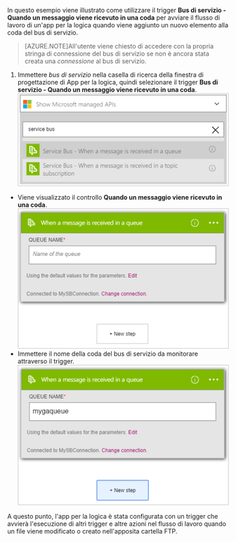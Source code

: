 In questo esempio viene illustrato come utilizzare il trigger **Bus di servizio - Quando un messaggio viene ricevuto in una coda** per avviare il flusso di lavoro di un'app per la logica quando viene aggiunto un nuovo elemento alla coda del bus di servizio.

>[AZURE.NOTE]All'utente viene chiesto di accedere con la propria stringa di connessione del bus di servizio se non è ancora stata creata una *connessione* al bus di servizio.

1. Immettere *bus di servizio* nella casella di ricerca della finestra di progettazione di App per la logica, quindi selezionare il trigger **Bus di servizio - Quando un messaggio viene ricevuto in una coda**.  
![Immagine del trigger di bus di servizio 1](./media/connectors-create-api-servicebus/trigger-1.png)   
- Viene visualizzato il controllo **Quando un messaggio viene ricevuto in una coda**.  
![Immagine del trigger di bus di servizio 2](./media/connectors-create-api-servicebus/trigger-2.png)   
- Immettere il nome della coda del bus di servizio da monitorare attraverso il trigger.  
![Immagine del trigger di bus di servizio 3](./media/connectors-create-api-servicebus/trigger-3.png)   

A questo punto, l'app per la logica è stata configurata con un trigger che avvierà l'esecuzione di altri trigger e altre azioni nel flusso di lavoro quando un file viene modificato o creato nell'apposita cartella FTP.

<!---HONumber=AcomDC_0727_2016-->
